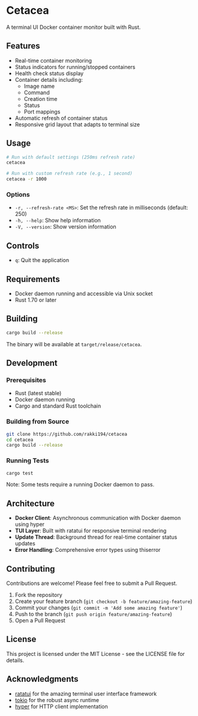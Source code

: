 # Cetacea

A terminal UI Docker container monitor built with Rust.

## Features

- Real-time container monitoring
- Status indicators for running/stopped containers
- Health check status display
- Container details including:
  - Image name
  - Command
  - Creation time
  - Status
  - Port mappings
- Automatic refresh of container status
- Responsive grid layout that adapts to terminal size

## Usage

```bash
# Run with default settings (250ms refresh rate)
cetacea

# Run with custom refresh rate (e.g., 1 second)
cetacea -r 1000
```

### Options

- `-r, --refresh-rate <MS>`: Set the refresh rate in milliseconds (default: 250)
- `-h, --help`: Show help information
- `-V, --version`: Show version information

## Controls

- `q`: Quit the application

## Requirements

- Docker daemon running and accessible via Unix socket
- Rust 1.70 or later

## Building

```bash
cargo build --release
```

The binary will be available at `target/release/cetacea`.

## Development

### Prerequisites

- Rust (latest stable)
- Docker daemon running
- Cargo and standard Rust toolchain

### Building from Source

```bash
git clone https://github.com/rakki194/cetacea
cd cetacea
cargo build --release
```

### Running Tests

```bash
cargo test
```

Note: Some tests require a running Docker daemon to pass.

## Architecture

- **Docker Client**: Asynchronous communication with Docker daemon using hyper
- **TUI Layer**: Built with ratatui for responsive terminal rendering
- **Update Thread**: Background thread for real-time container status updates
- **Error Handling**: Comprehensive error types using thiserror

## Contributing

Contributions are welcome! Please feel free to submit a Pull Request.

1. Fork the repository
2. Create your feature branch (`git checkout -b feature/amazing-feature`)
3. Commit your changes (`git commit -m 'Add some amazing feature'`)
4. Push to the branch (`git push origin feature/amazing-feature`)
5. Open a Pull Request

## License

This project is licensed under the MIT License - see the LICENSE file for details.

## Acknowledgments

- [ratatui](https://github.com/ratatui-org/ratatui) for the amazing terminal user interface framework
- [tokio](https://tokio.rs/) for the robust async runtime
- [hyper](https://hyper.rs/) for HTTP client implementation
